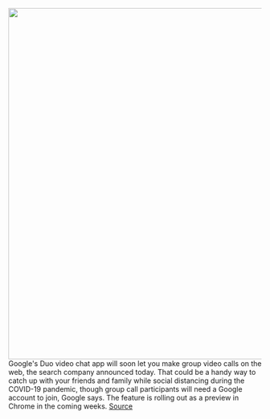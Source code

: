 <img src='https://cdn.vox-cdn.com/thumbor/hmsFxGaRHPoIT4PrvJabbw7B1J4=/0x0:2040x1360/1200x800/filters:focal(857x517:1183x843)/cdn.vox-cdn.com/uploads/chorus_image/image/66771819/acastro_180130_1777_0003.0.jpg' width='700px' /><br/>
Google's Duo video chat app will soon let you make group video calls on the web, the search company announced today. That could be a handy way to catch up with your friends and family while social distancing during the COVID-19 pandemic, though group call participants will need a Google account to join, Google says. The feature is rolling out as a preview in Chrome in the coming weeks.
<a href='https://www.theverge.com/2020/5/8/21252128/google-duo-group-calls-chrome-family-mode-masks-filters-android-ios'> Source <a/>